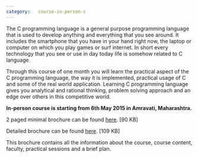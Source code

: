 ```yaml
---
category:	course-in-person-c
---
```


<p>The C programming language is a general purpose
programming language that is used to develop anything and
everything that you see around. It includes the smartphone that
you have in your hand right now, the laptop or computer on
which you play games or surf internet. In short every
technology that you see or use in day today life is somehow
related to C language.</p>
<p>Through this course of one month you will learn the practical
aspect of the C programming language, the way it is
implemented, practical usage of C and some of the real world
application. Learning C programming language gives you
analytical and rational thinking, problem solving approach
and an edge over others in this competitive world.
</p>

<!--table class="table table-hover">
<thead>
	<tr>
		<th>Title</th>
	</tr>
</thead>
{% tablerow lecture in site.categories.course-c-page %}
  <a href="{{ lecture.url }}">{{ lecture.title }}</a>
{% endtablerow %}
</table-->

<strong><p>In-person course is starting from 6th May 2015 in Amravati, Maharashtra.</p></strong>

<p>2 paged minimal brochure can be found <a href="{{ "/files/Codeville-C-language-Minimal.pdf" | prepend site:baseurl }}">here</a>. [90 KB]</p>

<p>Detailed brochure can be found <a href="{{ "/files/Codeville-C-language-Brochure.pdf" | prepend site:baseurl }}">here</a>. [109 KB]</p>

<p>This brochure contains all the information about the course, course content, faculty, practical sessions and a brief plan.</p>